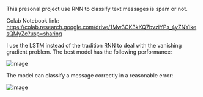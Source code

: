 This presonal project use RNN to classify text messages is spam or not.

Colab Notebook link: https://colab.research.google.com/drive/1Mw3CK3kKQ7bvziYPs_4yZNYIkesQMyZc?usp=sharing

I use the LSTM instead of the tradition RNN to deal with the vanishing gradient problem. The best model has the following performance:

![image](https://user-images.githubusercontent.com/110743264/190037746-dea7fd57-0f67-43e5-b9d4-04b4517c50a1.png)

The model can classify a message correctly in a reasonable error:

![image](https://user-images.githubusercontent.com/110743264/190039345-cfd93e39-b8ca-4ae6-bd46-109950192a54.png)
